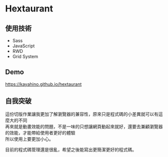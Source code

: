 # Hextaurant

## 使用技術
- Sass
- JavaScript
- RWD
- Grid System

## Demo
https://kayahino.github.io/hextaurant

## 自我突破

這份切版作業讓我更加了解瀏覽器的兼容性，原來只是程式碼的小差異就可以有這麼大的不同     
再來就是動畫效能的問題，不是一味的只想讓網頁動起來就好，還要去兼顧瀏覽器的效能，才能帶給使用者更好的體驗   
所以使用上要更加小心。
    
目前的程式碼管理還是很亂，希望之後能寫出更簡潔更好的程式碼。
